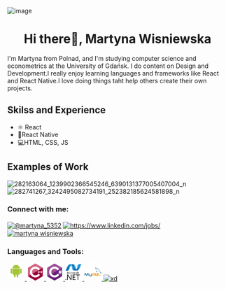 ![image](https://user-images.githubusercontent.com/100945749/170064614-aee51efb-ed21-4e7b-91a7-a6140c5b0c57.png)


<h1 align="center">Hi there👋, Martyna Wisniewska</h1>
 I'm Martyna from Polnad, and I'm studying computer science and econometrics at the University of Gdańsk. I do content on Design and Development.I really enjoy learning languages and frameworks like React and React Native.I love doing things taht help others create their own projects.
 
 
## Skilss and Experience
* ⚛️ React
* 📲React Native 
* 💻HTML, CSS, JS

## Examples of Work
![282163064_1239902366545246_6390131377005407004_n](https://user-images.githubusercontent.com/100945749/170069616-eb241051-e88a-4ad8-aa20-14264aa2312f.jpg) ![282741267_3242495082734191_252382185624581898_n](https://user-images.githubusercontent.com/100945749/170069868-c73962c7-034b-4bb4-85de-8d2f64b3dfda.jpg)






<h3 align="left">Connect with me:</h3>
<p align="left">
<a href="https://twitter.com/@martyna_5352" target="blank"><img align="center" src="https://raw.githubusercontent.com/rahuldkjain/github-profile-readme-generator/master/src/images/icons/Social/twitter.svg" alt="@martyna_5352" height="30" width="40" /></a>
<a href="https://linkedin.com/in/https://www.linkedin.com/jobs/" target="blank"><img align="center" src="https://raw.githubusercontent.com/rahuldkjain/github-profile-readme-generator/master/src/images/icons/Social/linked-in-alt.svg" alt="https://www.linkedin.com/jobs/" height="30" width="40" /></a>
<a href="https://fb.com/martyna wisniewska" target="blank"><img align="center" src="https://raw.githubusercontent.com/rahuldkjain/github-profile-readme-generator/master/src/images/icons/Social/facebook.svg" alt="martyna wisniewska" height="30" width="40" /></a>
</p>

<h3 align="left">Languages and Tools:</h3>
<p align="left"> <a href="https://developer.android.com" target="_blank" rel="noreferrer"> <img src="https://raw.githubusercontent.com/devicons/devicon/master/icons/android/android-original-wordmark.svg" alt="android" width="40" height="40"/> </a> <a href="https://www.w3schools.com/cpp/" target="_blank" rel="noreferrer"> <img src="https://raw.githubusercontent.com/devicons/devicon/master/icons/cplusplus/cplusplus-original.svg" alt="cplusplus" width="40" height="40"/> </a> <a href="https://www.w3schools.com/cs/" target="_blank" rel="noreferrer"> <img src="https://raw.githubusercontent.com/devicons/devicon/master/icons/csharp/csharp-original.svg" alt="csharp" width="40" height="40"/> </a> <a href="https://dotnet.microsoft.com/" target="_blank" rel="noreferrer"> <img src="https://raw.githubusercontent.com/devicons/devicon/master/icons/dot-net/dot-net-original-wordmark.svg" alt="dotnet" width="40" height="40"/> </a> <a href="https://www.mysql.com/" target="_blank" rel="noreferrer"> <img src="https://raw.githubusercontent.com/devicons/devicon/master/icons/mysql/mysql-original-wordmark.svg" alt="mysql" width="40" height="40"/> </a> <a href="https://www.adobe.com/products/xd.html" target="_blank" rel="noreferrer"> <img src="https://cdn.worldvectorlogo.com/logos/adobe-xd.svg" alt="xd" width="40" height="40"/> </a> </p>


